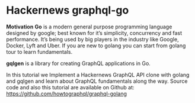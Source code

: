 # Hackernews graphql-go
**Motivation**
**Go** is a modern general purpose programming language designed by google; best known for it’s simplicity, concurrency and fast performance. It’s being used by big players in the industry like Google, Docker, Lyft and Uber. If you are new to golang you can start from golang tour to learn fundamentals.

**gqlgen** is a library for creating GraphQL applications in Go.

In this tutorial we Implement a Hackernews GraphQL API clone with golang and gqlgen and learn about GraphQL fundamentals along the way. Source code and also this tutorial are available on Github at: https://github.com/howtographql/graphql-golang
